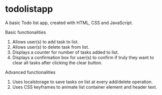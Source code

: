 # todolistapp
A basic Todo list app, created with HTML, CSS and JavaScript. 

Basic functionalities
1. Allows user(s) to add task to list.
2. Allows user(s) to delete task from list. 
3. Displays a counter for number of tasks added to list. 
4. Displays a confirmation box for user(s) to confirm if truly they want to clear all tasks after clicking the clear button.

Advanced functionalities  
1. Uses localstorage to save tasks on list at every add/delete operation. 
2. Uses CSS keyframes to animate list container element and header text.  

